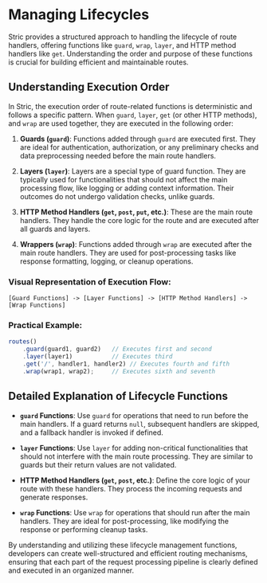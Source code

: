 # Managing Lifecycles
Stric provides a structured approach to handling the lifecycle of route handlers, offering functions like `guard`, `wrap`, `layer`, and HTTP method handlers like `get`. Understanding the order and purpose of these functions is crucial for building efficient and maintainable routes.

## Understanding Execution Order
In Stric, the execution order of route-related functions is deterministic and follows a specific pattern. When `guard`, `layer`, `get` (or other HTTP methods), and `wrap` are used together, they are executed in the following order:

1. **Guards (`guard`)**: Functions added through `guard` are executed first. They are ideal for authentication, authorization, or any preliminary checks and data preprocessing needed before the main route handlers.

2. **Layers (`layer`)**: Layers are a special type of guard function. They are typically used for functionalities that should not affect the main processing flow, like logging or adding context information. Their outcomes do not undergo validation checks, unlike guards.

3. **HTTP Method Handlers (`get`, `post`, `put`, etc.)**: These are the main route handlers. They handle the core logic for the route and are executed after all guards and layers.

4. **Wrappers (`wrap`)**: Functions added through `wrap` are executed after the main route handlers. They are used for post-processing tasks like response formatting, logging, or cleanup operations.

### Visual Representation of Execution Flow:
```
[Guard Functions] -> [Layer Functions] -> [HTTP Method Handlers] -> [Wrap Functions]
```

### Practical Example:
```ts
routes()
    .guard(guard1, guard2)   // Executes first and second
    .layer(layer1)           // Executes third
    .get('/', handler1, handler2) // Executes fourth and fifth
    .wrap(wrap1, wrap2);     // Executes sixth and seventh
```

## Detailed Explanation of Lifecycle Functions
- **`guard` Functions**: Use `guard` for operations that need to run before the main handlers. If a guard returns `null`, subsequent handlers are skipped, and a fallback handler is invoked if defined.

- **`layer` Functions**: Use `layer` for adding non-critical functionalities that should not interfere with the main route processing. They are similar to guards but their return values are not validated.

- **HTTP Method Handlers (`get`, `post`, etc.)**: Define the core logic of your route with these handlers. They process the incoming requests and generate responses.

- **`wrap` Functions**: Use `wrap` for operations that should run after the main handlers. They are ideal for post-processing, like modifying the response or performing cleanup tasks.

By understanding and utilizing these lifecycle management functions, developers can create well-structured and efficient routing mechanisms, ensuring that each part of the request processing pipeline is clearly defined and executed in an organized manner.
